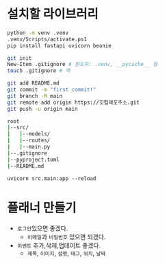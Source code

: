 # 설치할 라이브러리

```bash
python -m venv .venv
.venv/Scripts/activate.ps1
pip install fastapi uvicorn beanie
```

```bash
git init
New-Item .gitignore # 윈도우: .venv, __pycache__ 등
touch .gitignore # 맥

git add README.md
git commit -m "first commit!"
git branch -M main
git remote add origin https://깃헙레포주소.git
git push -u origin main
```

```bash
root
|--src/
|   |--models/
|   |--routes/
|   |--main.py
|--.gitignore
|--pyproject.toml
|--README.md
```

```shell
uvicorn src.main:app --reload
```

# 플래너 만들기

* `로그인`있으면 좋겠다.
    * `이메일`과 `비밀번호` 있으면 되겠다.
* `이벤트` 추가,삭제,업데이트 좋겠다.
    * `제목`, `이미지`, `설명`, `태그`, `위치`, `날짜`
